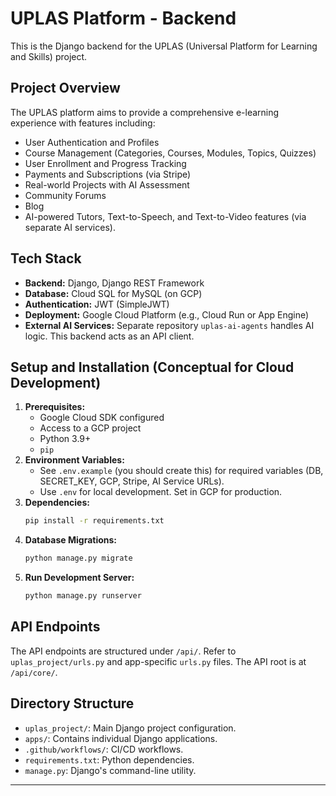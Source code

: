 # UPLAS Platform - Backend

This is the Django backend for the UPLAS (Universal Platform for Learning and Skills) project.

## Project Overview

The UPLAS platform aims to provide a comprehensive e-learning experience with features including:
- User Authentication and Profiles
- Course Management (Categories, Courses, Modules, Topics, Quizzes)
- User Enrollment and Progress Tracking
- Payments and Subscriptions (via Stripe)
- Real-world Projects with AI Assessment
- Community Forums
- Blog
- AI-powered Tutors, Text-to-Speech, and Text-to-Video features (via separate AI services).

## Tech Stack

-   **Backend:** Django, Django REST Framework
-   **Database:** Cloud SQL for MySQL (on GCP)
-   **Authentication:** JWT (SimpleJWT)
-   **Deployment:** Google Cloud Platform (e.g., Cloud Run or App Engine)
-   **External AI Services:** Separate repository `uplas-ai-agents` handles AI logic. This backend acts as an API client.

## Setup and Installation (Conceptual for Cloud Development)

1.  **Prerequisites:**
    * Google Cloud SDK configured
    * Access to a GCP project
    * Python 3.9+
    * `pip`
2.  **Environment Variables:**
    * See `.env.example` (you should create this) for required variables (DB, SECRET_KEY, GCP, Stripe, AI Service URLs).
    * Use `.env` for local development. Set in GCP for production.
3.  **Dependencies:**
    ```bash
    pip install -r requirements.txt
    ```
4.  **Database Migrations:**
    ```bash
    python manage.py migrate
    ```
5.  **Run Development Server:**
    ```bash
    python manage.py runserver
    ```

## API Endpoints

The API endpoints are structured under `/api/`. Refer to `uplas_project/urls.py` and app-specific `urls.py` files. The API root is at `/api/core/`.

## Directory Structure

-   `uplas_project/`: Main Django project configuration.
-   `apps/`: Contains individual Django applications.
-   `.github/workflows/`: CI/CD workflows.
-   `requirements.txt`: Python dependencies.
-   `manage.py`: Django's command-line utility.

---
